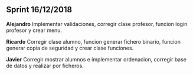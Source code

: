 ## Sprint 16/12/2018
**Alejandro**
Implementar validaciones, corregir clase profesor, funcion login profesor y crear menu.

**Ricardo**
Corregir clase alumno, funcion generar fichero binario, funcion generar copia de seguridad y crear clase funciones.

**Javier**
Corregir mostrar alumnos e implementar ordenacion, corregir base de datos y realizar por ficheros.
